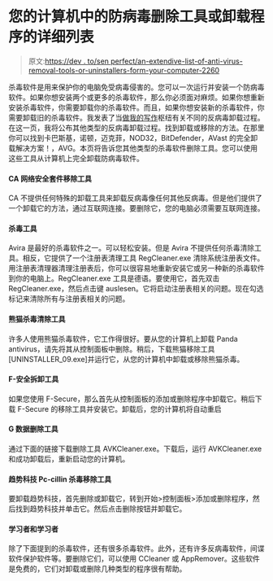 # 您的计算机中的防病毒删除工具或卸载程序的详细列表

> 原文:[https://dev . to/sen perfect/an-extendive-list-of-anti-virus-removal-tools-or-uninstallers-form-your-computer-2260](https://dev.to/senperfect/an-extensive-list-of-antivirus-removal-tools-or-uninstallers-form-your-computer-2260)

杀毒软件是用来保护你的电脑免受病毒侵害的。您可以一次运行并安装一个防病毒软件。如果你想安装两个或更多的杀毒软件，那么你必须面对麻烦。如果你想重新安装杀毒软件，你需要卸载你的杀毒软件。而且，如果你想安装新的杀毒软件，你需要卸载旧的杀毒软件。我发表了当[做我的写作](https://senperfect.com/)枢纽有关不同的反病毒卸载过程。在这一页，我将公布其他类型的反病毒卸载过程。找到卸载或移除的方法。在那里你可以找到卡巴斯基，诺顿，迈克菲，NOD32，BitDefender，AVast 的完全卸载解决方案！，AVG。本页将告诉您其他类型的杀毒软件删除工具。您可以使用这些工具从计算机上完全卸载防病毒软件。

#### CA 网络安全套件移除工具

CA 不提供任何特殊的卸载工具来卸载反病毒像任何其他反病毒。但是他们提供了一个卸载它的方法，通过互联网连接。要删除它，您的电脑必须需要互联网连接。

#### 杀毒工具

Avira 是最好的杀毒软件之一。可以轻松安装。但是 Avira 不提供任何杀毒清除工具。相反，它提供了一个注册表清理工具 RegCleaner.exe 清除系统注册表文件。用注册表清理器清理注册表后，你可以很容易地重新安装它或另一种新的杀毒软件到你的电脑上。RegCleaner.exe 工具是德语。要使用它，首先双击 RegCleaner.exe，然后点击键 auslesen。它将启动注册表相关的问题。现在勾选标记来清除所有与注册表相关的问题。

#### 熊猫杀毒清除工具

许多人使用熊猫杀毒软件，它工作得很好。要从您的计算机上卸载 Panda antivirus，请先将其从控制面板中删除。稍后，下载熊猫移除工具[UNINSTALLER_09.exe]并运行它，从您的计算机中卸载或移除熊猫杀毒。

#### F-安全拆卸工具

如果您使用 F-Secure，那么首先从控制面板的添加或删除程序中卸载它。稍后下载 F-Secure 的移除工具并安装它。卸载后，您的计算机将自动重启

#### G 数据删除工具

通过下面的链接下载删除工具 AVKCleaner.exe。下载后，运行 AVKCleaner.exe 和成功卸载后，重新启动您的计算机。

#### 趋势科技 Pc-cillin 杀毒移除工具

要卸载趋势科技，首先删除或卸载它，转到开始>控制面板>添加或删除程序，然后找到趋势科技并单击它。然后点击删除按钮并卸载它。

#### 学习者和学习者

除了下面提到的杀毒软件，还有很多杀毒软件。此外，还有许多反病毒软件，间谍软件保护软件等。要删除它们，可以使用 CCleaner 或 AppRemover。这些软件是免费的，它们对卸载或删除几种类型的程序很有帮助。